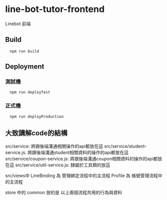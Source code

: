 # line-bot-tutor-frontend

Linebot 前端

## Build
```
  npm run build
```

## Deployment
### 測試機
```
  npm run deployTest
```

### 正式機
```
  npm run deployProduction
```


## 大致講解code的結構
src/service: 將跟後端溝通相關操作的api都放在這 
src/service/student-service.js: 將跟後端溝通student相關資料的操作的api都放在這
src/service/coupon-service.js: 將跟後端溝通coupon相關資料的操作的api都放在這
src/service/util-service.js: 隸屬於工具類的放這

src/views中
LineBinding 為 管理綁定流程中的主流程
Profile     為 帳號管理流程中的主流程

store 中的 common 放的是 以上兩個流程共用的行為與資料